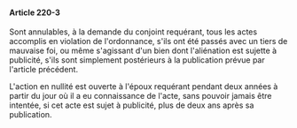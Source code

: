 #### Article 220-3

Sont annulables, à la demande du conjoint requérant, tous les actes accomplis en violation de l'ordonnance, s'ils ont été passés avec un tiers de mauvaise foi, ou même s'agissant d'un bien dont l'aliénation est sujette à publicité, s'ils sont simplement postérieurs à la publication prévue par l'article précédent.

L'action en nullité est ouverte à l'époux requérant pendant deux années à partir du jour où il a eu connaissance de l'acte, sans pouvoir jamais être intentée, si cet acte est sujet à publicité, plus de deux ans après sa publication.

